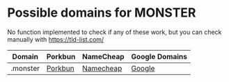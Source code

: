 # Possible domains for MONSTER

No function implemented to check if any of these work, but you can check manually with https://tld-list.com/

| Domain | Porkbun | NameCheap | Google Domains |
|---|---|---|---|
| .monster | [Porkbun](https://porkbun.com/checkout/search?prb=e814663da1&tlds=&idnLanguage=&search=search&q=.monster) | [Namecheap](https://www.namecheap.com/domains/registration/results/?domain=.monster) | [Google](https://domains.google.com/registrar/search?searchTerm=.monster) |
